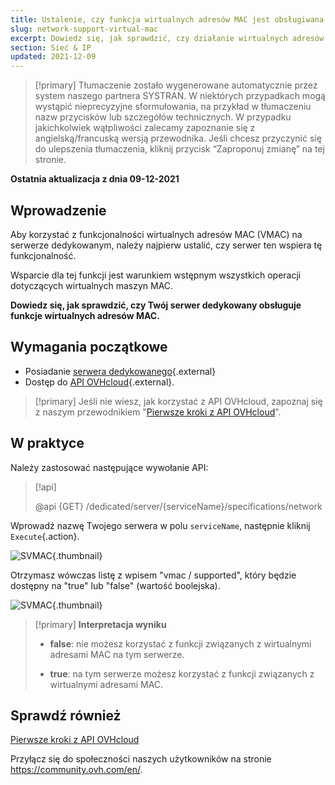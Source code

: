 ```yaml
---
title: Ustalenie, czy funkcja wirtualnych adresów MAC jest obsługiwana na serwerze dedykowanym
slug: network-support-virtual-mac
excerpt: Dowiedz się, jak sprawdzić, czy działanie wirtualnych adresów MAC jest obsługiwane na serwerze dedykowanym przez API OVHcloud
section: Sieć & IP
updated: 2021-12-09
---
```


> [!primary]
> Tłumaczenie zostało wygenerowane automatycznie przez system naszego partnera SYSTRAN. W niektórych przypadkach mogą wystąpić nieprecyzyjne sformułowania, na przykład w tłumaczeniu nazw przycisków lub szczegółów technicznych. W przypadku jakichkolwiek wątpliwości zalecamy zapoznanie się z angielską/francuską wersją przewodnika. Jeśli chcesz przyczynić się do ulepszenia tłumaczenia, kliknij przycisk “Zaproponuj zmianę” na tej stronie.
>

**Ostatnia aktualizacja z dnia 09-12-2021**

## Wprowadzenie

Aby korzystać z funkcjonalności wirtualnych adresów MAC (VMAC) na serwerze dedykowanym, należy najpierw ustalić, czy serwer ten wspiera tę funkcjonalność.

Wsparcie dla tej funkcji jest warunkiem wstępnym wszystkich operacji dotyczących wirtualnych maszyn MAC.

**Dowiedz się, jak sprawdzić, czy Twój serwer dedykowany obsługuje funkcje wirtualnych adresów MAC.**

## Wymagania początkowe

- Posiadanie [serwera dedykowanego](https://www.ovhcloud.com/pl/bare-metal/){.external}
- Dostęp do [API OVHcloud](https://api.ovh.com/){.external}.

> [!primary]
> Jeśli nie wiesz, jak korzystać z API OVHcloud, zapoznaj się z naszym przewodnikiem "[Pierwsze kroki z API OVHcloud](https://docs.ovh.com/pl/api/first-steps-with-ovh-api/)".

## W praktyce

Należy zastosować następujące wywołanie API:

> [!api]
>
> @api {GET} /dedicated/server/{serviceName}/specifications/network
>

Wprowadź nazwę Twojego serwera w polu `serviceName`, następnie kliknij `Execute`{.action}.

![SVMAC](images/support_virtual_mac_02.png){.thumbnail}

Otrzymasz wówczas listę z wpisem "vmac / supported", który będzie dostępny na "true" lub "false" (wartość boolejska).

![SVMAC](images/support_virtual_mac_04.png){.thumbnail}

> [!primary]
> **Interpretacja wyniku**
>
> - **false**: nie możesz korzystać z funkcji związanych z wirtualnymi adresami MAC na tym serwerze.
>
> - **true**: na tym serwerze możesz korzystać z funkcji związanych z wirtualnymi adresami MAC.
>

## Sprawdź również

[Pierwsze kroki z API OVHcloud](https://docs.ovh.com/pl/api/first-steps-with-ovh-api/)

Przyłącz się do społeczności naszych użytkowników na stronie <https://community.ovh.com/en/>.